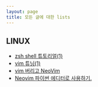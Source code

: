 ```yaml
---
layout: page
title: 모든 글에 대한 lists
---
```


## LINUX
* [zsh shell 튜토리얼(1)](https://skdy33.github.io/2017/10/02/zsh_tutorial_1/)
* [vim 튜닝(1)](https://skdy33.github.io/2017/10/03/vi_tuning_1/)
* [vim 버리고 NeoVim](https://skdy33.github.io/2017/10/04/NeoVIm/)
* [Neovim 파이썬 에디터로 사용하기.](https://skdy33.github.io/2017/10/05/NeoVim_for_python/)
